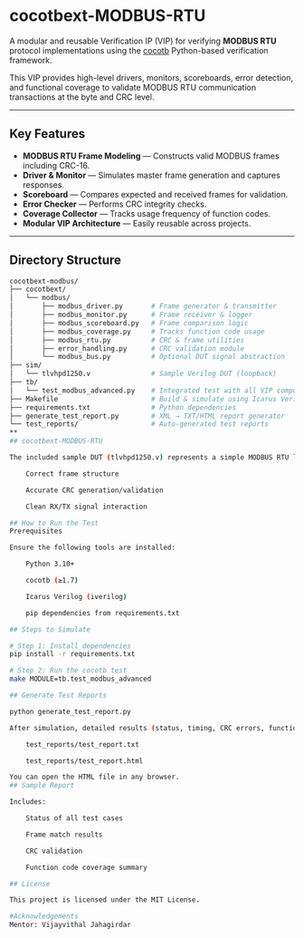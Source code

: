 # cocotbext-MODBUS-RTU

A modular and reusable Verification IP (VIP) for verifying **MODBUS RTU** protocol implementations using the [cocotb](https://github.com/cocotb/cocotb) Python-based verification framework.

This VIP provides high-level drivers, monitors, scoreboards, error detection, and functional coverage to validate MODBUS RTU communication transactions at the byte and CRC level.

---

##  Key Features

- **MODBUS RTU Frame Modeling** — Constructs valid MODBUS frames including CRC-16.
- **Driver & Monitor** — Simulates master frame generation and captures responses.
- **Scoreboard** — Compares expected and received frames for validation.
- **Error Checker** — Performs CRC integrity checks.
- **Coverage Collector** — Tracks usage frequency of function codes.
- **Modular VIP Architecture** — Easily reusable across projects.

---

##  Directory Structure

```bash
cocotbext-modbus/
├── cocotbext/
│   └── modbus/
│       ├── modbus_driver.py       # Frame generator & transmitter
│       ├── modbus_monitor.py      # Frame receiver & logger
│       ├── modbus_scoreboard.py   # Frame comparison logic
│       ├── modbus_coverage.py     # Tracks function code usage
│       ├── modbus_rtu.py          # CRC & frame utilities
│       ├── error_handling.py      # CRC validation module
│       └── modbus_bus.py          # Optional DUT signal abstraction
├── sim/
│   └── tlvhpd1250.v               # Sample Verilog DUT (loopback)
├── tb/
│   └── test_modbus_advanced.py    # Integrated test with all VIP components
├── Makefile                       # Build & simulate using Icarus Verilog
├── requirements.txt               # Python dependencies
├── generate_test_report.py        # XML → TXT/HTML report generator
└── test_reports/                  # Auto-generated test reports
**
## cocotbext-MODBUS-RTU

The included sample DUT (tlvhpd1250.v) represents a simple MODBUS RTU loopback interface. It echoes transmitted tx_data on the rx_data output when both tx_enable and rx_enable are active. This behavior is ideal for validating the correctness of transmitted and received frames, and it helps demonstrate:

    Correct frame structure

    Accurate CRC generation/validation

    Clean RX/TX signal interaction

## How to Run the Test
Prerequisites

Ensure the following tools are installed:

    Python 3.10+

    cocotb (≥1.7)

    Icarus Verilog (iverilog)

    pip dependencies from requirements.txt

## Steps to Simulate

# Step 1: Install dependencies
pip install -r requirements.txt

# Step 2: Run the cocotb test
make MODULE=tb.test_modbus_advanced

## Generate Test Reports

python generate_test_report.py

After simulation, detailed results (status, timing, CRC errors, function code coverage) will be saved under:

    test_reports/test_report.txt

    test_reports/test_report.html

You can open the HTML file in any browser.
## Sample Report

Includes:

    Status of all test cases

    Frame match results

    CRC validation

    Function code coverage summary

## License

This project is licensed under the MIT License.

#Acknowledgements
Mentor: Vijayvithal Jahagirdar
